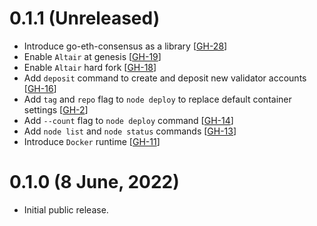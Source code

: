 # 0.1.1 (Unreleased)

- Introduce go-eth-consensus as a library [[GH-28](https://github.com/umbracle/eth2-validator/issues/28)]
- Enable `Altair` at genesis [[GH-19](https://github.com/umbracle/eth2-validator/issues/19)]
- Enable `Altair` hard fork [[GH-18](https://github.com/umbracle/eth2-validator/issues/18)]
- Add `deposit` command to create and deposit new validator accounts [[GH-16](https://github.com/umbracle/eth2-validator/issues/16)]
- Add `tag` and `repo` flag to `node deploy` to replace default container settings [[GH-2](https://github.com/umbracle/eth2-validator/issues/2)]
- Add `--count` flag to `node deploy` command [[GH-14](https://github.com/umbracle/eth2-validator/issues/14)]
- Add `node list` and `node status` commands [[GH-13](https://github.com/umbracle/eth2-validator/issues/13)]
- Introduce `Docker` runtime [[GH-11](https://github.com/umbracle/eth2-validator/issues/11)]

# 0.1.0 (8 June, 2022)

- Initial public release.
